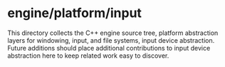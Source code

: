 # engine/platform/input

This directory collects the C++ engine source tree, platform abstraction layers for windowing, input, and file systems, input device abstraction.
Future additions should place additional contributions to input device abstraction here to keep related work easy to discover.
